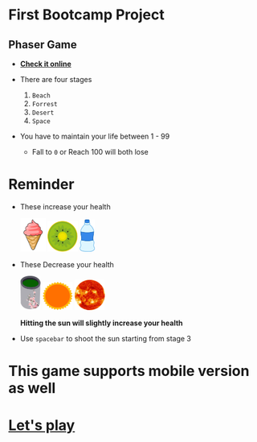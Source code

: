 # __First Bootcamp Project__

## Phaser Game

- [__Check it online__](petercatchicecream.surge.sh)

- There are four stages
    1. `Beach`
    1. `Forrest`
    1. `Desert`
    1. `Space`

- You have to maintain your life between 1 - 99
    - Fall to `0` or Reach 100 will both lose


# Reminder

- These increase your health

    <img src="Assets/sprites/icecream.png" width="50">
    <img src="Assets/sprites/Kiwi.png" width="60">
    <img src="Assets/sprites/water.png" width="30">

- These Decrease your health

    <img src="Assets/sprites/HotTea.png" width="40">
    <img src="Assets/sprites/sun.png" width="60">
    <img src="Assets/sprites/sunPower.png" width="60">

    __Hitting the sun will slightly increase your health__

- Use `spacebar` to shoot the sun starting from stage 3

# This game supports mobile version as well

# [__Let's play__](petercatchicecream.surge.sh)
